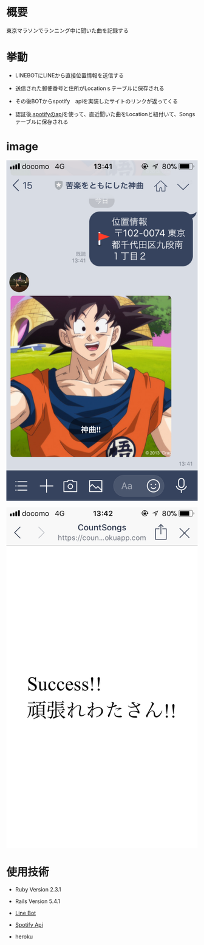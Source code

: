# 概要

東京マラソンでランニング中に聞いた曲を記録する

# 挙動

- LINEBOTにLINEから直接位置情報を送信する

- 送信された郵便番号と住所がLocationｓテーブルに保存される

- その後BOTからspotify　apiを実装したサイトのリンクが返ってくる

- 認証後,[spotifyのapi](https://developer.spotify.com/web-api/web-api-personalization-endpoints/get-recently-played/)を使って、直近聞いた曲をLocationと紐付いて、Songs　テーブルに保存される

# image

![lineBot1](ImagesForReadMe/ReplayFromLineBot.png)

![LineBot2](ImagesForReadMe/AfterAuth.png)

# 使用技術

- Ruby Version 2.3.1

- Rails Version 5.4.1

- [Line Bot](https://github.com/line/line-bot-sdk-ruby)

- [Spotify Api](https://github.com/guilhermesad/rspotify)

- heroku
